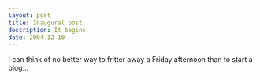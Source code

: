 ```yaml
---
layout: post
title: Inaugural post
description: It begins
date: 2004-12-10
---
```


I can think of no better way to fritter away a Friday afternoon than to start a blog...
